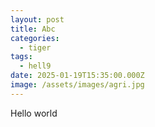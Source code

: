 ```yaml
---
layout: post
title: Abc
categories:
  - tiger
tags:
  - hell9
date: 2025-01-19T15:35:00.000Z
image: /assets/images/agri.jpg
---
```

Hello world
